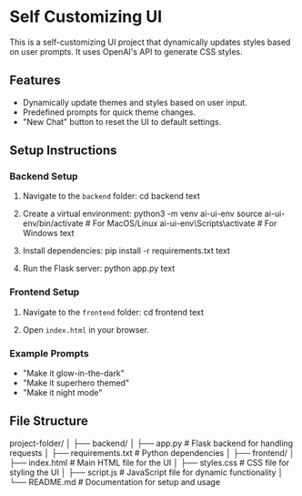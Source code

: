 # Self Customizing UI

This is a self-customizing UI project that dynamically updates styles based on user prompts. It uses OpenAI's API to generate CSS styles.

## Features
- Dynamically update themes and styles based on user input.
- Predefined prompts for quick theme changes.
- "New Chat" button to reset the UI to default settings.

## Setup Instructions

### Backend Setup
1. Navigate to the `backend` folder:
cd backend
text

2. Create a virtual environment:
python3 -m venv ai-ui-env
source ai-ui-env/bin/activate # For MacOS/Linux
ai-ui-env\Scripts\activate # For Windows
text

3. Install dependencies:
pip install -r requirements.txt
text

4. Run the Flask server:
python app.py
text

### Frontend Setup
1. Navigate to the `frontend` folder:
cd frontend
text

2. Open `index.html` in your browser.

### Example Prompts
- "Make it glow-in-the-dark"
- "Make it superhero themed"
- "Make it night mode"

## File Structure
project-folder/
│
├── backend/
│ ├── app.py # Flask backend for handling requests
│ ├── requirements.txt # Python dependencies
│
├── frontend/
│ ├── index.html # Main HTML file for the UI
│ ├── styles.css # CSS file for styling the UI
│ ├── script.js # JavaScript file for dynamic functionality
│
└── README.md # Documentation for setup and usage